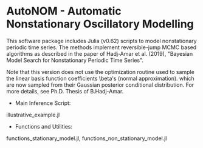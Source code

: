 
# AutoNOM - Automatic Nonstationary Oscillatory Modelling 

This software package includes Julia (v0.62) scripts to model nonstationary
periodic time series. The methods implement reversible-jump MCMC based
algorithms as described in the paper of Hadj-Amar et al. (2019), 
"Bayesian Model Search for Nonstationary Periodic Time Series".

Note that this version does not use the optimization routine used to
sample the linear basis function coefficients \beta's (normal approximation).
which are now sampled from their Gaussian posterior conditional 
distribution. For more details, see Ph.D. Thesis of B.Hadj-Amar. 


* Main Inference Script:

 illustrative_example.jl


* Functions and Utilities: 

 functions_stationary_model.jl, functions_non_stationary_model.jl
 

